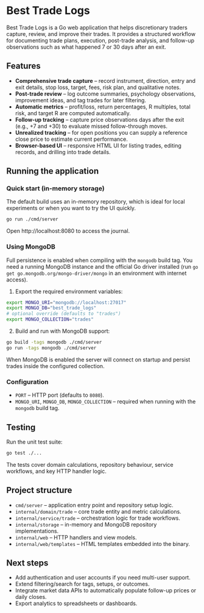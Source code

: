 # Best Trade Logs

Best Trade Logs is a Go web application that helps discretionary traders capture, review, and improve their trades. It provides a structured workflow for documenting trade plans, execution, post-trade analysis, and follow-up observations such as what happened 7 or 30 days after an exit.

## Features

- **Comprehensive trade capture** – record instrument, direction, entry and exit details, stop loss, target, fees, risk plan, and qualitative notes.
- **Post-trade review** – log outcome summaries, psychology observations, improvement ideas, and tag trades for later filtering.
- **Automatic metrics** – profit/loss, return percentages, R multiples, total risk, and target R are computed automatically.
- **Follow-up tracking** – capture price observations days after the exit (e.g., +7 and +30) to evaluate missed follow-through moves.
- **Unrealized tracking** – for open positions you can supply a reference close price to estimate current performance.
- **Browser-based UI** – responsive HTML UI for listing trades, editing records, and drilling into trade details.

## Running the application

### Quick start (in-memory storage)

The default build uses an in-memory repository, which is ideal for local experiments or when you want to try the UI quickly.

```bash
go run ./cmd/server
```

Open http://localhost:8080 to access the journal.

### Using MongoDB

Full persistence is enabled when compiling with the `mongodb` build tag. You need a running MongoDB instance and the official Go driver installed (run `go get go.mongodb.org/mongo-driver/mongo` in an environment with internet access).

1. Export the required environment variables:

```bash
export MONGO_URI="mongodb://localhost:27017"
export MONGO_DB="best_trade_logs"
# optional override (defaults to "trades")
export MONGO_COLLECTION="trades"
```

2. Build and run with MongoDB support:

```bash
go build -tags mongodb ./cmd/server
go run -tags mongodb ./cmd/server
```

When MongoDB is enabled the server will connect on startup and persist trades inside the configured collection.

### Configuration

- `PORT` – HTTP port (defaults to `8080`).
- `MONGO_URI`, `MONGO_DB`, `MONGO_COLLECTION` – required when running with the `mongodb` build tag.

## Testing

Run the unit test suite:

```bash
go test ./...
```

The tests cover domain calculations, repository behaviour, service workflows, and key HTTP handler logic.

## Project structure

- `cmd/server` – application entry point and repository setup logic.
- `internal/domain/trade` – core trade entity and metric calculations.
- `internal/service/trade` – orchestration logic for trade workflows.
- `internal/storage` – in-memory and MongoDB repository implementations.
- `internal/web` – HTTP handlers and view models.
- `internal/web/templates` – HTML templates embedded into the binary.

## Next steps

- Add authentication and user accounts if you need multi-user support.
- Extend filtering/search for tags, setups, or outcomes.
- Integrate market data APIs to automatically populate follow-up prices or daily closes.
- Export analytics to spreadsheets or dashboards.

